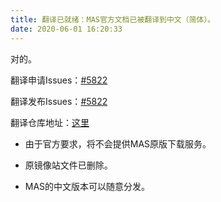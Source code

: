 ```yaml
---
title: 翻译已就绪：MAS官方文档已被翻译到中文（简体）。
date: 2020-06-01 16:20:33
---
```


对的。

翻译申请Issues：[#5822](https://github.com/Monika-After-Story/MonikaModDev/issues/5822)

翻译发布Issues：[#5822](https://github.com/Monika-After-Story/MonikaModDev/issues/5833)

翻译仓库地址：[这里](https://github.com/mas-mirror/MonikaModDev_CHN)

* 由于官方要求，将不会提供MAS原版下载服务。

* 原镜像站文件已删除。

* MAS的中文版本可以随意分发。